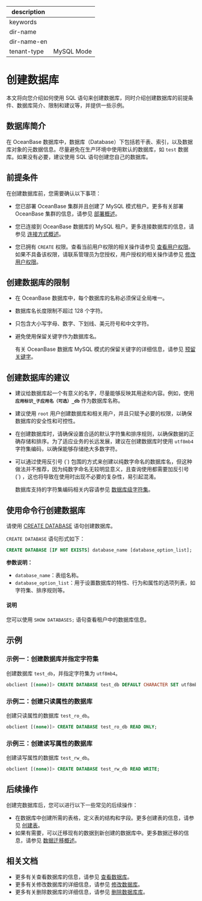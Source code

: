 |description||
|---|---|
|keywords||
|dir-name||
|dir-name-en||
|tenant-type|MySQL Mode|

# 创建数据库

本文将向您介绍如何使用 SQL 语句来创建数据库，同时介绍创建数据库的前提条件、数据库简介、限制和建议等，并提供一些示例。

## 数据库简介

在 OceanBase 数据库中，数据库（Database）下包括若干表、索引，以及数据库对象的元数据信息。尽量避免在生产环境中使用默认的数据库，如 `test` 数据库。如果没有必要，建议使用 SQL 语句创建您自己的数据库。

## 前提条件

在创建数据库前，您需要确认以下事项：

* 您已部署 OceanBase 集群并且创建了 MySQL 模式租户。更多有关部署 OceanBase 集群的信息，请参见 [部署概述](../../../400.deploy/100.deploy-overview.md)。

* 您已连接到 OceanBase 数据库的 MySQL 租户。更多连接数据库的信息，请参见 [连接方式概述](../100.connect-to-oceanbase-database-of-mysql-mode/100.connection-methods-overview-of-mysql-mode.md)。

* 您已拥有 `CREATE` 权限。查看当前用户权限的相关操作请参见 [查看用户权限](../../../600.manage/500.security-and-permissions/300.access-control/200.user-and-permission/200.permission-of-mysql-mode/400.view-user-permissions-of-mysql-mode.md)。如果不具备该权限，请联系管理员为您授权，用户授权的相关操作请参见 [修改用户权限](../../../600.manage/500.security-and-permissions/300.access-control/200.user-and-permission/200.permission-of-mysql-mode/500.modify-user-permissions-of-mysql-mode.md)。

## 创建数据库的限制

* 在 OceanBase 数据库中，每个数据库的名称必须保证全局唯一。
* 数据库名长度限制不超过 128 个字符。
* 只包含大小写字母、数字、下划线、美元符号和中文字符。
* 避免使用保留关键字作为数据库名。

    有关 OceanBase 数据库 MySQL 模式的保留关键字的详细信息，请参见 [预留关键字](../../../700.reference/500.sql-reference/800.reserved-keyword-of-mysql-mode.md)。

## 创建数据库的建议

* 建议给数据库起一个有意义的名字，尽量能够反映其用途和内容。例如，使用 **`应用标识_子应用名（可选）_db`** 作为数据库名称。
* 建议使用 `root` 用户创建数据库和相关用户，并且只赋予必要的权限，以确保数据库的安全性和可控性。
* 在创建数据库时，请确保设置合适的默认字符集和排序规则，以确保数据的正确存储和排序。为了适应业务的长远发展，建议在创建数据库时使用 `utf8mb4` 字符集编码，以确保能够存储绝大多数字符。
* 可以通过使用反引号 (\`) 包围的方式来创建以纯数字命名的数据库名，但这种做法并不推荐，因为纯数字命名无较明显意义，且查询使用都需要加反引号 (\`) ，这也将导致在使用时出现不必要的复杂性，易引起混淆。


  数据库支持的字符集编码相关内容请参见 [数据库级字符集](../../../700.reference/500.sql-reference/100.sql-syntax/200.common-tenant-of-mysql-mode/100.basic-elements-of-mysql-mode/300.character-set-and-collation-of-mysql-mode/400.specify-character-set-and-collation-of-mysql-mode.md)。

## 使用命令行创建数据库

请使用 [CREATE DATABASE](../../../700.reference/500.sql-reference/100.sql-syntax/200.common-tenant-of-mysql-mode/600.sql-statement-of-mysql-mode/2100.create-database-of-mysql-mode.md) 语句创建数据库。

`CREATE DATABASE` 语句形式如下：

```sql
CREATE DATABASE [IF NOT EXISTS] database_name [database_option_list];
```

**参数说明：**

* `database_name`：表组名称。
* `database_option_list`：用于设置数据库的特性、行为和属性的选项列表，如字符集、排序规则等。

<main id="notice" type='explain'>
  <h4>说明</h4>
  <p>您可以使用 <code>SHOW DATABASES;</code> 语句查看租户中的数据库信息。</p>
</main>

## 示例

### 示例一：创建数据库并指定字符集

创建数据库 `test_db`，并指定字符集为 `utf8mb4`。

```sql
obclient [(none)]> CREATE DATABASE test_db DEFAULT CHARACTER SET utf8mb4;
```

### 示例二：创建只读属性的数据库

创建只读属性的数据库 `test_ro_db`。

```sql
obclient [(none)]> CREATE DATABASE test_ro_db READ ONLY;
```

### 示例三：创建读写属性的数据库

创建读写属性的数据库 `test_rw_db`。

```sql
obclient [(none)]> CREATE DATABASE test_rw_db READ WRITE;
```

## 后续操作

创建完数据库后，您可以进行以下一些常见的后续操作：

* 在数据库中创建所需的表格，定义表的结构和字段。更多创建表的信息，请参见 [创建表](300.create-table-of-mysql-mode-in-develop.md)。
* 如果有需要，可以迁移现有的数据到新创建的数据库中。更多数据迁移的信息，请参见 [数据迁移概述](../../../500.data-migration/100.data-migration-overview.md)。

## 相关文档

* 更多有关查看数据库的信息，请参见 [查看数据库](../../../700.reference/300.database-object-management/100.manage-object-of-mysql-mode/100.manage-databases-of-mysql-mode/200.view-a-database-of-mysql-mode.md)。
* 更多有关修改数据库的详细信息，请参见 [修改数据库](../../../700.reference/300.database-object-management/100.manage-object-of-mysql-mode/100.manage-databases-of-mysql-mode/300.modify-a-database-of-mysql-mode.md)。
* 更多有关删除数据库的详细信息，请参见 [删除数据库库](../../../700.reference/300.database-object-management/100.manage-object-of-mysql-mode/100.manage-databases-of-mysql-mode/400.delete-a-database-of-mysql-mode.md)。
